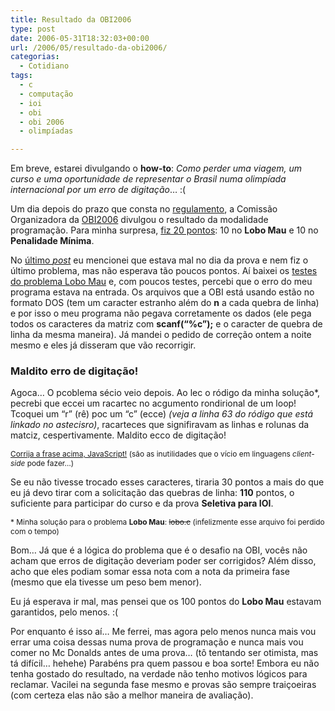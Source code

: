 ```yaml
---
title: Resultado da OBI2006
type: post
date: 2006-05-31T18:32:03+00:00
url: /2006/05/resultado-da-obi2006/
categorias:
  - Cotidiano
tags:
  - c
  - computação
  - ioi
  - obi
  - obi 2006
  - olimpíadas

---
```

Em breve, estarei divulgando o **how-to**: _Como perder uma viagem, um curso e uma oportunidade de representar o Brasil numa olimpíada internacional por um erro de digitação_… :(

Um dia depois do prazo que consta no [regulamento][1], a Comissão Organizadora da [OBI2006][2] divulgou o resultado da modalidade programação. Para minha surpresa, [fiz 20 pontos][3]: 10 no **Lobo Mau** e 10 no **Penalidade Mínima**.

No [último _post_][4] eu mencionei que estava mal no dia da prova e nem fiz o último problema, mas não esperava tão poucos pontos. Aí baixei os [testes do problema Lobo Mau][5] e, com poucos testes, percebi que o erro do meu programa estava na entrada. Os arquivos que a OBI está usando estão no formato DOS (tem um caracter estranho além do **n** a cada quebra de linha) e por isso o meu programa não pegava corretamente os dados (ele pega todos os caracteres da matriz com **scanf(“%c”);** e o caracter de quebra de linha da mesma maneira). Já mandei o pedido de correção ontem a noite mesmo e eles já disseram que vão recorrigir.

### Maldito erro de digitação!

<p id="malditoErroDeDigitacao" class="quote">
  Agoca… O pcoblema sécio veio depois. Ao lec o ródigo da minha solução*, pecrebi que eccei um racartec no acgumento rondirional de um loop! Tcoquei um “r” (rê) poc um “c” (ecce) <em>(veja a linha 63 do ródigo que está linkado no astecisro)</em>, racarteces que signifiravam as linhas e rolunas da matciz, cespertivamente. Maldito ecco de digitação!
</p>



<p style="font-size:85%;">
  <a href="javascript:arrumaErros('malditoErroDeDigitacao');">Corrija a frase acima, JavaScript!</a> (são as inutilidades que o vício em linguagens <em>client-side</em> pode fazer…)
</p>

Se eu não tivesse trocado esses caracteres, tiraria 30 pontos a mais do que eu já devo tirar com a solicitação das quebras de linha: **110** pontos, o suficiente para participar do curso e da prova **Seletiva para IOI**.

<p style="font-size:85%;">
  * Minha solução para o problema <strong>Lobo Mau</strong>: <s>lobo.c</s> (infelizmente esse arquivo foi perdido com o tempo)
</p>

Bom… Já que é a lógica do problema que é o desafio na OBI, vocês não acham que erros de digitação deveriam poder ser corrigidos? Além disso, acho que eles podiam somar essa nota com a nota da primeira fase (mesmo que ela tivesse um peso bem menor).

Eu já esperava ir mal, mas pensei que os 100 pontos do **Lobo Mau** estavam garantidos, pelo menos. :(

Por enquanto é isso aí… Me ferrei, mas agora pelo menos nunca mais vou errar uma coisa dessas numa prova de programação e nunca mais vou comer no Mc Donalds antes de uma prova… (tô tentando ser otimista, mas tá difícil… hehehe) Parabéns pra quem passou e boa sorte! Embora eu não tenha gostado do resultado, na verdade não tenho motivos lógicos para reclamar. Vacilei na segunda fase mesmo e provas são sempre traiçoeiras (com certeza elas não são a melhor maneira de avaliação).

 [1]: http://olimpiada.ic.unicamp.br/info_geral/regulamento
 [2]: http://olimpiada.ic.unicamp.br
 [3]: http://olimpiada.ic.unicamp.br/res_fase2_prog/programacao_n2/MostraLog?id=13
 [4]: /2006/05/resumao/
 [5]: http://olimpiada.ic.unicamp.br/res_fase2_prog/programacao_n2/gabaritos/lobo.zip


